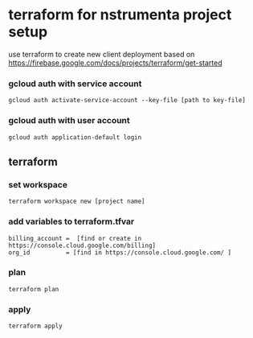 # terraform for nstrumenta project setup
use terraform to create new client deployment
based on https://firebase.google.com/docs/projects/terraform/get-started


### gcloud auth with service account
```
gcloud auth activate-service-account --key-file [path to key-file]
```


### gcloud auth with user account
```
gcloud auth application-default login
```


## terraform 
### set workspace
```
terraform workspace new [project name]
```

### add variables to terraform.tfvar
```
billing_account =  [find or create in https://console.cloud.google.com/billing]
org_id          = [find in https://console.cloud.google.com/ ]
```

### plan
```
terraform plan
```

### apply
```
terraform apply
```

